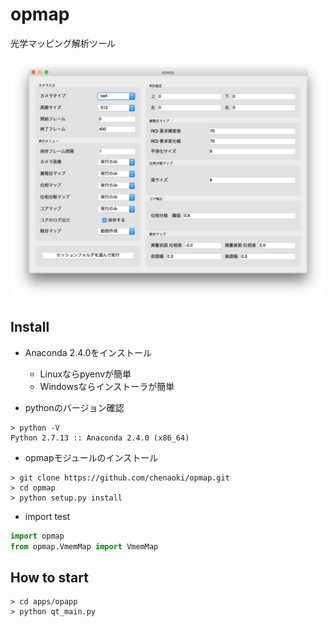 # opmap

光学マッピング解析ツール

<img src="opmap.png">

## Install

* Anaconda 2.4.0をインストール
  - Linuxならpyenvが簡単
  - Windowsならインストーラが簡単

* pythonのバージョン確認

```
> python -V
Python 2.7.13 :: Anaconda 2.4.0 (x86_64)
```

* opmapモジュールのインストール

```
> git clone https://github.com/chenaoki/opmap.git
> cd opmap
> python setup.py install
```

* import test

```python
import opmap
from opmap.VmemMap import VmemMap
```

## How to start

```
> cd apps/opapp
> python qt_main.py
```
